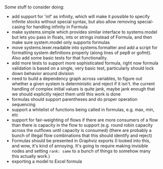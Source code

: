 
Some stuff to consider doing:

* add support for 'inf' as infinity, which will make it possible to
    specify infinite stocks without special syntax, but also allow
    removing special-casing for handling infinity in Formula
* make systems.simple which provides similar interface to systems.model
    but lets you pass in floats, ints or strings instead of Formula,
    and then make sure system.model only supports formulas
* move systems.lexer.readable into systems.formatter and add a script
    for formatting system definitions properly (along lines of pep8
    or gofmt). Also add some basic tests for that functionality.
* add more tests to support more sophisticated formula, right now
    formula validation is based on a single, very basic test,
    particularly should lock down behavior around division
* need to build a dependency graph across variables, to figure out
    whether a given system is deterministic and reject if it isn't.
    the current handling of complex initial values is quite jank,
    maybe jank enough that we should explicitly reject them until
    this work is done
* formulas should support parentheses and do proper operation sequencing
* support a whitelist of functions being called in formulas, e.g. max, min, etc
* support for fair-weighting of flows if there are more consumers of a flow
    than there is capacity in the flow to support (e.g. round robin capacity
    across the outflows until capacity is consumed)
    (there are probably a bunch of illegal flow combinations that this
    should identify and reject)
* Formulas should be presented in Graphviz exports
    (I looked into this, and wow, it's kind of annoying. It's going to require
    making invisible nodes and setting `rank: same` to a bunch of things to
    somehow many this actually work.)
* exporting a model to Excel formula